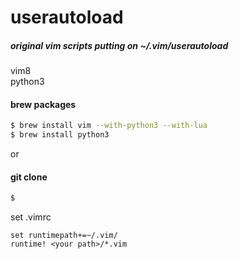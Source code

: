 # userautoload
##### original vim scripts putting on ~/.vim/userautoload

vim8  
python3  

#### brew packages
```bash
$ brew install vim --with-python3 --with-lua
$ brew install python3
```

or

#### git clone
```bash
$
```

set .vimrc
```
set runtimepath+=~/.vim/
runtime! <your path>/*.vim
```
